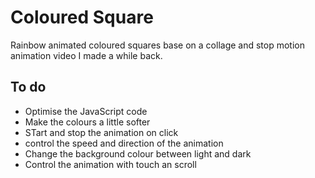 # Coloured Square

Rainbow animated coloured squares base on a collage and stop motion animation video I made a while back.

## To do

- Optimise the JavaScript code
- Make the colours a little softer
- STart and stop the animation on click
- control the speed and direction of the animation
- Change the background colour between light and dark
- Control the animation with touch an scroll